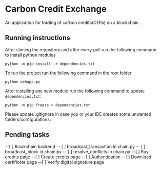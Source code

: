 # Carbon Credit Exchange

An application for trading of carbon credits(CERs) on a blockchain.

## Running instructions

After cloning the repository and after every pull run the following command to install python modules

`python -m pip install -r dependencies.txt`

To run the project run the following command in the root folder

`python webapp.py`

After installing any new module run the following command to update `dependencies.txt`:

`python -m pip freeze > dependencies.txt`

Please update .gitignore in case you or your IDE creates some unwanted folders/configurations.

## Pending tasks

--[ ] Blockchain backend
    -- [ ] broadcast_transaction in chain.py
    -- [ ] broadcast_block in chain.py
    -- [ ] resolve_conflicts in chain.py
--[ ] Buy credits page
--[ ] Create credits page
--[ ] Authentication
--[ ] Download certificate page
--[ ] Verify digital signature page
